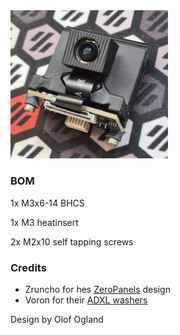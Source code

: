 <img src="./mount.jpg" width="50%">

### BOM
1x M3x6-14 BHCS

1x M3 heatinsert

2x M2x10 self tapping screws


### Credits
- Zruncho for hes [ZeroPanels](https://github.com/zruncho3d/ZeroPanels "ZeroPanels") design
- Voron for their [ADXL washers](https://github.com/VoronDesign/Voron-Stealthburner/tree/main/STLs/Stealthburner/ADXL345_Mounts "ADXL washers")

Design by Olof Ogland